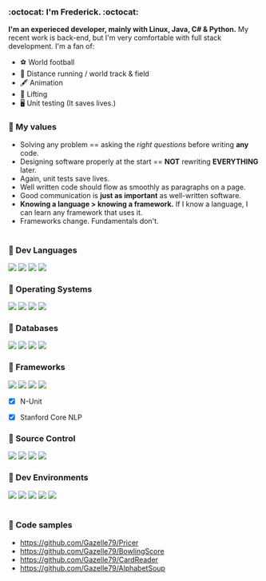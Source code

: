 ### :octocat: __I'm Frederick.__ :octocat:

__I'm an experieced developer, mainly with Linux, Java, C# & Python.__ My recent work is back-end, but I'm very comfortable with full stack development. I'm a fan of:

- :soccer: World football 
- :running_shirt_with_sash: Distance running / world track & field
- :fountain_pen: Animation
- :muscle: Lifting
- :desktop_computer: Unit testing (It saves lives.)

### :key: My values

- Solving any problem == asking the _right questions_ before writing __any__ code.
- Designing software properly at the start == __NOT__ rewriting __EVERYTHING__ later.
- Again, unit tests save lives.
- Well written code should flow as smoothly as paragraphs on a page. 
- Good communication is __just as important__ as well-written software.
- __Knowing a language > knowing a framework.__ If I know a language, I can learn any framework that uses it.
- Frameworks change. Fundamentals don't.
<br/><br/> 

### :speech_balloon: Dev Languages 

<img src= "https://img.shields.io/badge/Java-ED8B00?style=for-the-badge&logo=java&logoColor=white" />  <!-- Java -->
<img src= "https://img.shields.io/badge/C%23-239120?style=for-the-badge&logo=c-sharp&logoColor=white" /> <!-- C# -->
<img src= "https://img.shields.io/badge/Python-FFD43B?style=for-the-badge&logo=python&logoColor=darkgreen" /> <!-- Python -->
<img src= "https://img.shields.io/badge/C%2B%2B-00599C?style=for-the-badge&logo=c%2B%2B&logoColor=white" />  <!-- C++ -->


### :speech_balloon: Operating Systems

<img src= "https://img.shields.io/badge/Linux_Mint-87CF3E?style=for-the-badge&logo=linux-mint&logoColor=white" /> <!-- Linux Mint -->
<img src= "https://img.shields.io/badge/Linux-FCC624?style=for-the-badge&logo=linux&logoColor=black" /> <!-- Linux -->
<img src= "https://img.shields.io/badge/Windows-0078D6?style=for-the-badge&logo=windows&logoColor=white" /> <!-- Windows -->
<img src= "https://img.shields.io/badge/Ubuntu-E95420?style=for-the-badge&logo=ubuntu&logoColor=white" /> <!-- Ubuntu Linux -->
 
 
### :speech_balloon: Databases

<img src= "https://img.shields.io/badge/SQL%20Sever-CC2927?style=for-the-badge&logo=microsoft%20sql%20server&logoColor=white" /> <!-- SQL Server -->
<img src= "https://img.shields.io/badge/MySQL-00000F?style=for-the-badge&logo=mysql&logoColor=white" /> <!-- MySQL -->
<img src= "https://img.shields.io/badge/SQLite-07405E?style=for-the-badge&logo=sqlite&logoColor=white" /> <!-- SQL Lite -->
<img src= "https://img.shields.io/badge/Oracle-F80000?style=for-the-badge&logo=oracle&logoColor=red" /> <!-- Oracle -->


### :speech_balloon: Frameworks

<img src = "https://img.shields.io/badge/Django-092E20?style=for-the-badge&logo=django&logoColor=green" /> <!-- Django -->
<img src = "https://img.shields.io/badge/.NET-5C2D91?style=for-the-badge&logo=dot-net&logoColor=white" /> <!-- Asp.Net --> 
<img src = "https://img.shields.io/badge/Spring-6DB33F?style=for-the-badge&logo=spring-boot&logoColor=white" /> <!--Springboot --> 
<img src = "https://img.shields.io/badge/JUnit_5-25A162?style=for-the-badge&logo=JUnit5&logoColor=white" /> <!-- J-Unit -->

<!-- <img src = " " /> --> <!-- N-Unit -->
- [X] N-Unit

<!-- <img src = " " /> --> <!-- Stanford Core NLP -->
- [X] Stanford Core NLP


### :speech_balloon: Source Control

<img src = "https://img.shields.io/badge/Git-F05032?style=for-the-badge&logo=git&logoColor=white" /> <!-- Git -->
<img src = "https://img.shields.io/badge/GitHub-100000?style=for-the-badge&logo=github&logoColor=white" /> <!-- Github -->
<img src = "https://img.shields.io/badge/GitLab-330F63?style=for-the-badge&logo=gitlab&logoColor=white" /> <!-- Gitlab -->
<img src = "https://img.shields.io/badge/Bitbucket-330F63?style=for-the-badge&logo=bitbucket&logoColor=white" /> <!-- Bitbucket -->


### :speech_balloon: Dev Environments

<img src = "https://img.shields.io/badge/IntelliJ_IDEA-000000.svg?style=for-the-badge&logo=intellij-idea&logoColor=white" />  <!-- IntelliJ Idea -->
<img src = "https://img.shields.io/badge/Eclipse-2C2255?style=for-the-badge&logo=eclipse&logoColor=white" /> <!-- Eclipse -->
<img src = "https://img.shields.io/badge/pycharm-143?style=for-the-badge&logo=pycharm&logoColor=black&color=black&labelColor=green" /> <!-- PyCharm -->
<img src = "https://img.shields.io/badge/Visual_Studio_Code-0078D4?style=for-the-badge&logo=visual%20studio%20code&logoColor=white" /><!-- VS Code -->
<img src= "https://img.shields.io/badge/Visual_Studio_2019-5C2D91?style=for-the-badge&logo=visual%20studio&logoColor=white" /> <!-- Visual Studio.Net -->
<br/><br/>

### :speech_balloon: Code samples

* https://github.com/Gazelle79/Pricer
* https://github.com/Gazelle79/BowlingScore 
* https://github.com/Gazelle79/CardReader
* https://github.com/Gazelle79/AlphabetSoup
